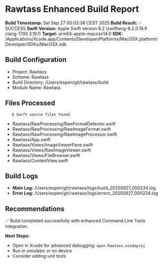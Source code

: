 # Rawtass Enhanced Build Report

**Build Timestamp:** Sat Sep 27 00:02:38 CEST 2025
**Build Result:** ✅ SUCCESS
**Swift Version:** Apple Swift version 6.2 (swiftlang-6.2.0.19.9 clang-1700.3.19.1)
**Target:** arm64-apple-macosx14.0
**SDK:** /Applications/Xcode.app/Contents/Developer/Platforms/MacOSX.platform/Developer/SDKs/MacOSX.sdk

## Build Configuration

- Project: Rawtass
- Scheme: Rawtass  
- Build Directory: /Users/espen/git/rawtass/build
- Module Name: Rawtass

## Files Processed

       8 Swift source files found:

- Rawtass/RawProcessing/RawFormatDetector.swift
- Rawtass/RawProcessing/RawImageFormat.swift
- Rawtass/RawProcessing/RawImageProcessor.swift
- Rawtass/App.swift
- Rawtass/Views/ImageViewerPane.swift
- Rawtass/Views/RawImageViewer.swift
- Rawtass/Views/FileBrowser.swift
- Rawtass/ContentView.swift

## Build Logs

- **Main Log:** /Users/espen/git/rawtass/logs/build_20250927_000234.log
- **Error Log:** /Users/espen/git/rawtass/logs/errors_20250927_000234.log

## Recommendations

✅ Build completed successfully with enhanced Command Line Tools integration.

**Next Steps:**
- Open in Xcode for advanced debugging: `open Rawtass.xcodeproj`
- Run in simulator or on device
- Consider adding unit tests
